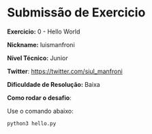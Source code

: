 # Submissão de Exercicio

**Exercicio:** 0 - Hello World

**Nickname:** luismanfroni

**Nível Técnico:** Junior

**Twitter**: https://twitter.com/siul_manfroni

**Dificuldade de Resolução:** Baixa

**Como rodar o desafio**:

Use o comando abaixo:
```bash
python3 hello.py
```